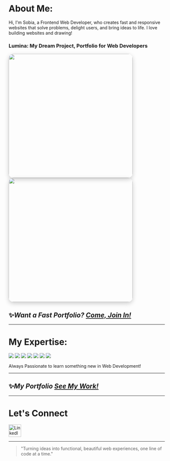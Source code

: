 <div align="left">

# About Me: 
<p>Hi, I'm Sobia, a Frontend Web Developer, who creates fast and responsive websites that solve problems, delight users, and bring ideas to life. I love building websites and drawing!</p>

### Lumina: My Dream Project, Portfolio for Web Developers

<p align="left">
    <img src="https://github.com/user-attachments/assets/d7044ac9-af8c-4f77-80b9-37bf54c5adf5" width="400" style="border-radius:15px; box-shadow:0 5px 15px rgba(0,0,0,0.2);" />
    <img src="https://github.com/user-attachments/assets/9ccfa2c4-1fa8-4852-bd80-1a4c87a4e690" width="400" style="border-radius:15px; box-shadow:0 5px 15px rgba(0,0,0,0.2);" />
</p>

## ✨*Want a Fast Portfolio? [Come, Join In!](https://tally.so/r/3yalkg)*

---

# My Expertise:
<p align="left">
  <img src="https://img.shields.io/badge/React-20232A?style=for-the-badge&logo=react&logoColor=61DAFB" />
  <img src="https://img.shields.io/badge/JavaScript-F7DF1E?style=for-the-badge&logo=javascript&logoColor=black" />
  <img src="https://img.shields.io/badge/HTML5-E34F26?style=for-the-badge&logo=html5&logoColor=white" />
  <img src="https://img.shields.io/badge/CSS3-1572B6?style=for-the-badge&logo=css3&logoColor=white" />
  <img src="https://img.shields.io/badge/Figma-F24E1E?style=for-the-badge&logo=figma&logoColor=white" />
  <img src="https://img.shields.io/badge/GitHub-181717?style=for-the-badge&logo=github&logoColor=white" />
  <img src="https://img.shields.io/badge/WordPress-21759B?style=for-the-badge&logo=wordpress&logoColor=white" />
</p>

<p>Always Passionate to learn something new in Web Development!</p>

---

## ✨*My Portfolio [See My Work!](https://sobia-portfolio.netlify.app/)*


---

# Let's Connect

<p align="left">
  <a href="https://www.linkedin.com/in/sobia-soomro/" target="_blank">
    <img src="https://cdn.jsdelivr.net/npm/simple-icons@v9/icons/linkedin.svg" alt="LinkedIn" width="40" height="40"/>
  </a>
</p>


---

> "Turning ideas into functional, beautiful web experiences, one line of code at a time."  
</div>






